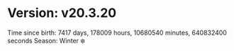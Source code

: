 # Version: v20.3.20
Time since birth: 7417 days, 178009 hours, 10680540 minutes, 640832400 seconds
Season: Winter ❄️
